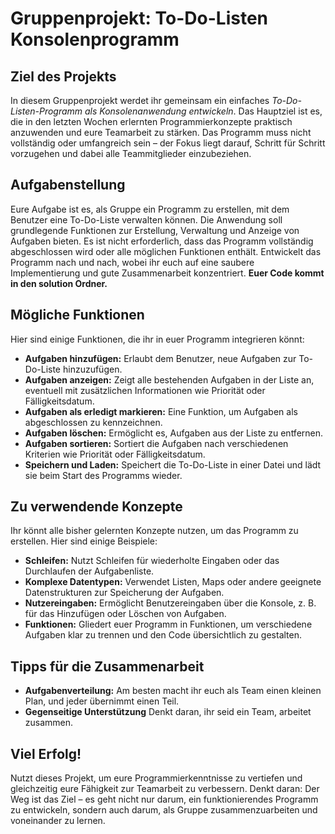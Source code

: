 # Gruppenprojekt: To-Do-Listen Konsolenprogramm

## Ziel des Projekts

In diesem Gruppenprojekt werdet ihr gemeinsam ein einfaches *To-Do-Listen-Programm als Konsolenanwendung entwickeln*. Das Hauptziel ist es, die in den letzten Wochen erlernten Programmierkonzepte praktisch anzuwenden und eure Teamarbeit zu stärken. Das Programm muss nicht vollständig oder umfangreich sein – der Fokus liegt darauf, Schritt für Schritt vorzugehen und dabei alle Teammitglieder einzubeziehen.

## Aufgabenstellung

Eure Aufgabe ist es, als Gruppe ein Programm zu erstellen, mit dem Benutzer eine To-Do-Liste verwalten können. Die Anwendung soll grundlegende Funktionen zur Erstellung, Verwaltung und Anzeige von Aufgaben bieten. Es ist nicht erforderlich, dass das Programm vollständig abgeschlossen wird oder alle möglichen Funktionen enthält. Entwickelt das Programm nach und nach, wobei ihr euch auf eine saubere Implementierung und gute Zusammenarbeit konzentriert.
**Euer Code kommt in den solution Ordner.**

## Mögliche Funktionen

Hier sind einige Funktionen, die ihr in euer Programm integrieren könnt:

- **Aufgaben hinzufügen:** Erlaubt dem Benutzer, neue Aufgaben zur To-Do-Liste hinzuzufügen.
- **Aufgaben anzeigen:** Zeigt alle bestehenden Aufgaben in der Liste an, eventuell mit zusätzlichen Informationen wie Priorität oder Fälligkeitsdatum.
- **Aufgaben als erledigt markieren:** Eine Funktion, um Aufgaben als abgeschlossen zu kennzeichnen.
- **Aufgaben löschen:** Ermöglicht es, Aufgaben aus der Liste zu entfernen.
- **Aufgaben sortieren:** Sortiert die Aufgaben nach verschiedenen Kriterien wie Priorität oder Fälligkeitsdatum.
- **Speichern und Laden:** Speichert die To-Do-Liste in einer Datei und lädt sie beim Start des Programms wieder.

## Zu verwendende Konzepte

Ihr könnt alle bisher gelernten Konzepte nutzen, um das Programm zu erstellen. Hier sind einige Beispiele:

- **Schleifen:** Nutzt Schleifen für wiederholte Eingaben oder das Durchlaufen der Aufgabenliste.
- **Komplexe Datentypen:** Verwendet Listen, Maps oder andere geeignete Datenstrukturen zur Speicherung der Aufgaben.
- **Nutzereingaben:** Ermöglicht Benutzereingaben über die Konsole, z. B. für das Hinzufügen oder Löschen von Aufgaben.
- **Funktionen:** Gliedert euer Programm in Funktionen, um verschiedene Aufgaben klar zu trennen und den Code übersichtlich zu gestalten.

## Tipps für die Zusammenarbeit

- **Aufgabenverteilung:** Am besten macht ihr euch als Team einen kleinen Plan, und jeder übernimmt einen Teil.
- **Gegenseitige Unterstützung** Denkt daran, ihr seid ein Team, arbeitet zusammen.


## Viel Erfolg!

Nutzt dieses Projekt, um eure Programmierkenntnisse zu vertiefen und gleichzeitig eure Fähigkeit zur Teamarbeit zu verbessern. Denkt daran: Der Weg ist das Ziel – es geht nicht nur darum, ein funktionierendes Programm zu entwickeln, sondern auch darum, als Gruppe zusammenzuarbeiten und voneinander zu lernen.
